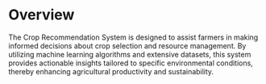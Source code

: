 # Overview

The Crop Recommendation System is designed to assist farmers in making informed decisions about crop selection and resource management. By utilizing machine learning algorithms and extensive datasets, this system provides actionable insights tailored to specific environmental conditions, thereby enhancing agricultural productivity and sustainability.
